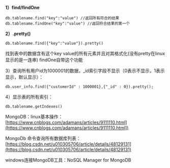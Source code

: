 **1）find/findOne**

	db.tablename.find("key":"value") //返回所有符合的结果
	db.tablename.findOne("key":"value") //返回符合结果的第一个

**2）.pretty()**

	db.tablename.find({"key":"value"}).pretty()

找到表中的数据含有这个key value的所有元素并且对其格式化(没有pretty在linux显示的是一连串) findOne自带这个功能

3）查询所有用户id为1000001的数据，_id索引字段不显示（0表示不显示，1表示显示，默认显示）：

	db.user_info.find({"customerId" : 1000001},{"_id" : 0}).pretty();

4）显示表的所有索引：

	db.tablename.getIndexes()  

MongoDB：linux基本操作：[https://www.cnblogs.com/adamans/articles/9111110.html](https://www.cnblogs.com/adamans/articles/9111110.html])

MongoDb 命令查询所有数据库列表：[https://blog.csdn.net/u010305706/article/details/48129131](https://blog.csdn.net/u010305706/article/details/48129131)

windows连接MongoDB工具：NoSQL Manager for MongoDB